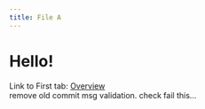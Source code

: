 ```yaml
---
title: File A
---
```


# Hello!

Link to First tab: [Overview](../overview)  
remove old commit msg validation. check
fail this...